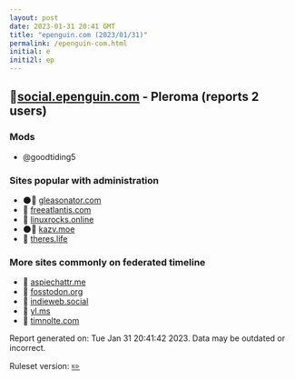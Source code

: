 ```yaml
---
layout: post
date: 2023-01-31 20:41 GMT
title: "epenguin.com (2023/01/31)"
permalink: /epenguin-com.html
initial: e
initi2l: ep
---
```


## 🐘[social.epenguin.com](https://social.epenguin.com) - Pleroma (reports 2 users)

### Mods
 * @goodtiding5

### Sites popular with administration

* 🌑🧸 [gleasonator.com](/gleasonator-com.html)
* 🐘 [freeatlantis.com](/freeatlantis-com.html)
* 🐘 [linuxrocks.online](/linuxrocks-online.html)
* 🌑🧸 [kazv.moe](/kazv-moe.html)
* 🐘 [theres.life](/theres-life.html)

### More sites commonly on federated timeline

* 🐘 [aspiechattr.me](/aspiechattr-me.html)
* 🐘 [fosstodon.org](/fosstodon-org.html)
* 🐘 [indieweb.social](/indieweb-social.html)
* 🐘 [yl.ms](/yl-ms.html)
* 🐘 [timnolte.com](/timnolte-com.html)

Report generated on: Tue Jan 31 20:41:42 2023. Data may be outdated or incorrect.

Ruleset version: [✏️](/version-pencil)
